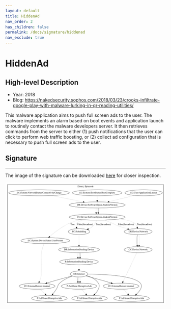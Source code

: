 ```yaml
---
layout: default
title: HiddenAd
nav_order: 2
has_children: false
permalink: /docs/signature/hiddenad
nav_exclude: true
---
```


# HiddenAd

## High-level Description

* Year: 2018
* Blog: https://nakedsecurity.sophos.com/2018/03/23/crooks-infiltrate-google-play-with-malware-lurking-in-qr-reading-utilities/

This malware application aims to push full screen ads to the user. The malware implements an alarm based on boot events and application launch to routinely contact the malware developers server. It then retrieves commands from the server to either (1) push notifications that the user can click to perform web traffic boosting, or (2) collect ad configuration that is necessary to push full screen ads to the user.

## Signature
---

The image of the signature can be downloaded [here](../../img/signatures/HiddenAd.png) for closer inspection.

![](../../img/signatures/HiddenAd.png)
